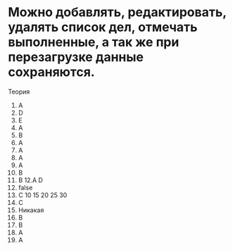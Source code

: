 # Можно добавлять, редактировать, удалять список дел, отмечать выполненные, а так же при перезагрузке данные сохраняются. 
Теория
1. А
2. D
3. E
4. A
5. B
6. A
7. A
8. A
9. A
10. B
11. B
12.A D
13. false
14. C 10 15 20 25 30
15. C
16. Никакая 
17. B
18. B
19. A
20. A
